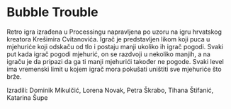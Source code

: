 # Bubble Trouble

Retro igra izrađena u Processingu napravljena po uzoru na igru hrvatskog kreatora Krešimira Cvitanovića. Igrač je predstavljen likom koji puca u mjehuriće koji odskaču od tlo i postaju manji ukoliko ih igrač pogodi. Svaki put kada igrač pogodi mjehurić, on se razdvoji u nekoliko manjih, a na igraču je da pripazi da ga ti manji mjehurići također ne pogode. Svaki level ima vremenski limit u kojem igrač mora pokušati uništiti sve mjehuriće što brže. 

Izradili: Dominik Mikulčić, Lorena Novak, Petra Škrabo, Tihana Štifanić, Katarina Šupe
